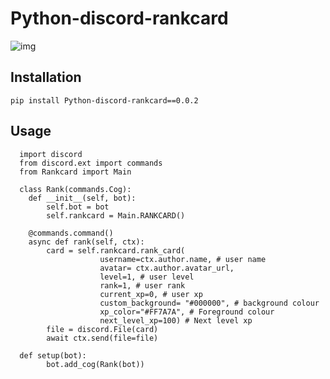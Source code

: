 # Python-discord-rankcard

![img](https://github.com/yangman946/Python-discord-rankcard/blob/main/Rankcard/pics/out.jpg)

## Installation

`pip install Python-discord-rankcard==0.0.2`

## Usage
```
  import discord
  from discord.ext import commands
  from Rankcard import Main
  
  class Rank(commands.Cog):
	def __init__(self, bot):
		self.bot = bot
		self.rankcard = Main.RANKCARD()
      
	@commands.command()
	async def rank(self, ctx):
		card = self.rankcard.rank_card(
				    username=ctx.author.name, # user name
				    avatar= ctx.author.avatar_url, 
				    level=1, # user level
				    rank=1, # user rank
				    current_xp=0, # user xp
				    custom_background= "#000000", # background colour
				    xp_color="#FF7A7A", # Foreground colour
				    next_level_xp=100) # Next level xp
		file = discord.File(card)
		await ctx.send(file=file)
        
  def setup(bot):
    	bot.add_cog(Rank(bot))
          


```



